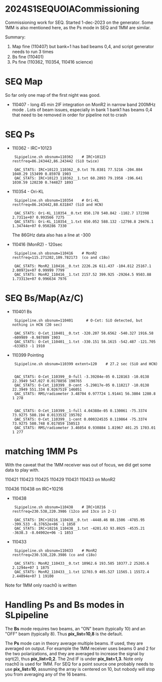 # 2024S1SEQUOIACommissioning 


Commissioning work for SEQ.  Started 1-dec-2023 on the generator. Some 1MM is also mentioned here,
as the Ps mode in SEQ and 1MM are similar.

Summary:

1. Map fine (110407) but bank=1 has bad beams 0,4, and script generator needs to run 3 times
2. Bs fine (110401)
3. Ps fine (110362, 110354, 110416 science)


#  SEQ Map

So far only one map of the first night was good.

- 110407 - long 45 min 2IF integration on MonR2 in narrow band 200MHz mode . Lots of beam issues, especially in bank 1
           bank1 has beams 0,4 that need to be removed in order for pipeline not to crash


# SEQ Ps


- 110362 - IRC+10123 

       SLpipeline.sh obsnum=110362    # IRC+10123    restfreq=86.243442,86.243442 (SiO twice)

       QAC_STATS: IRC+10123_110362__0.txt 78.0381 77.5216 -204.884 1040.29 153499 0.85978 1903
       QAC_STATS: IRC+10123_110362__1.txt 60.2893 79.1958 -196.641 1030.59 120230 0.744827 1893

- 110354 - Ori-KL 

       SLpipeline.sh obsnum=110354    # Ori-KL       restfreq=86.243442,88.631847 (SiO and HCN)

       QAC_STATS: Ori-KL_110354__0.txt 850.178 540.842 -1102.7 172398 2.7311e+07 0.993566 7275
       QAC_STATS: Ori-KL_110354__1.txt 650.052 588.132 -12798.8 29476.1 1.34744e+07 0.950286 7330

     The 86GHz data also has a line at -300

- 110416 (MonR2) - 120sec

       SLpipeline.sh obsnum=110416    # MonR2        restfreq=115.271202,109.782173  (co and c18o)
     
       QAC_STATS: MonR2_110416__0.txt 2226.26 611.437 -104.812 25167.1 2.00972e+07 0.99999 7799
       QAC_STATS: MonR2_110416__1.txt 2157.52 399.925 -29264.5 9503.88 1.73313e+07 0.996634 7976



# SEQ Bs/Map(Az/C)

- 110401    Bs 

       SLpipeline.sh obsnum=110401      # O-Cet: SiO detected, but nothing in HCN (20 sec)

       QAC_STATS: O-Cet_110401__0.txt -320.207 58.6562 -540.327 1916.58 -609989 -0.987809 1903
       QAC_STATS: O-Cet_110401__1.txt -330.151 58.1615 -542.487 -121.705 -633853 -1 1910

- 110399    Pointing

       SLpipeline.sh obsnum=110399 extent=120    # 27.2 sec (SiO and HCN)


       QAC_STATS: O-Cet_110399__0-full -3.39204e-05 0.128163 -10.0138 22.3949 547.027 0.0178856 190765
       QAC_STATS: O-Cet_110399__0-cent -5.29817e-05 0.118217 -10.0138 22.3949 551.334 0.0267519 146051
       QAC_STATS: RMS/radiometer 3.48704 0.977724 1.91441 56.3804 1280.8 1 278

     
       QAC_STATS: O-Cet_110399__1-full 4.04388e-05 0.130061 -75.3374 73.9275 580.194 0.0133532 195702
       QAC_STATS: O-Cet_110399__1-cent 0.000324535 0.119864 -75.3374 73.9275 580.748 0.017859 150513
       QAC_STATS: RMS/radiometer 3.46054 0.930884 1.81967 401.25 1703.01 1 277




# matching 1MM Ps

With the caveat that the 1MM receiver was out of focus, we did get some data to play with.

110421 110423 110425 110429 110431 110433 on MonR2

110436 110438 on IRC+10216

- 110438

       SLpipeline.sh obsnum=110438    # IRC+10216    restfreq=230.538,220.3986 (12co and 13co in 2-1)

       QAC_STATS: IRC+10216_110438__0.txt -4448.46 88.1506 -4785.95 -399.533 -8.37652e+06 -1 1850
       QAC_STATS: IRC+10216_110438__1.txt -4201.63 93.8925 -4535.21 -3638.3 -8.04902e+06 -1 1853

- 110433

       SLpipeline.sh obsnum=110433    # MonR2        restfreq=230.538,220.3986 (co and c18o)

       QAC_STATS: MonR2_110433__0.txt 10962.6 193.585 10377.2 25265.6 2.1294e+07 1 1875
       QAC_STATS: MonR2_110433__1.txt 12703.9 405.527 11565.1 15572.4 2.44094e+07 1 19100
Note for 1MM only roach0 is written

# Handling Ps and Bs modes in SLpipeline

The **Bs** mode requires two beams, an "ON" beam (typically 10) and an
"OFF" beam (typically 8). Thus **pix_list=10,8** is the default.

The **Ps** mode can in theory average multiple beams. If used, they
are averaged on output. For example the 1MM receiver uses beams 0 and
2 for the two polarizations, and they are averaged to increase the
signal by sqrt(2), thus **pix_list=0,2**.  The 2nd IF is under
**pix_list=1,3**. Note only roach0 is used for 1MM.  For SEQ for a
point source one probably needs to use **pix_list=10**, assuming the
array is centered on 10, but nobody will stop you from averaging any
of the 16 beams.
